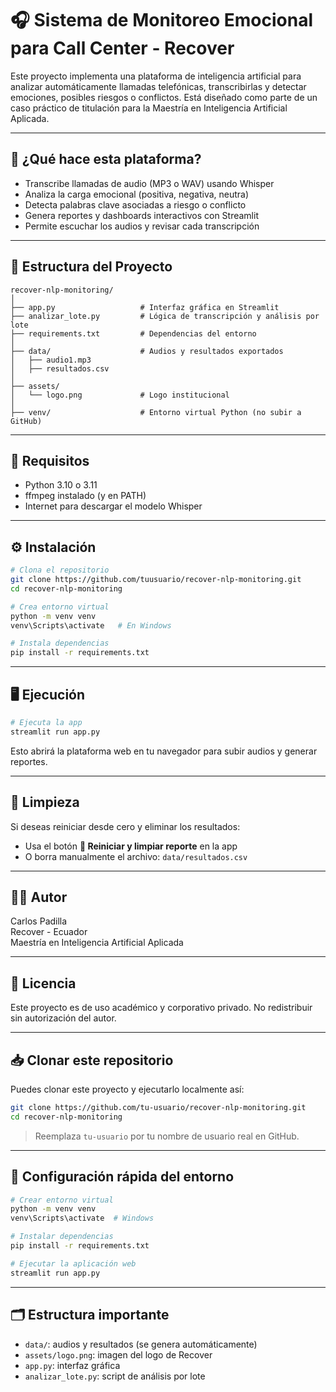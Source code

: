 
# 🎧 Sistema de Monitoreo Emocional para Call Center - Recover

Este proyecto implementa una plataforma de inteligencia artificial para analizar automáticamente llamadas telefónicas, transcribirlas y detectar emociones, posibles riesgos o conflictos. Está diseñado como parte de un caso práctico de titulación para la Maestría en Inteligencia Artificial Aplicada.

---

## 🚀 ¿Qué hace esta plataforma?

- Transcribe llamadas de audio (MP3 o WAV) usando Whisper
- Analiza la carga emocional (positiva, negativa, neutra)
- Detecta palabras clave asociadas a riesgo o conflicto
- Genera reportes y dashboards interactivos con Streamlit
- Permite escuchar los audios y revisar cada transcripción

---

## 📁 Estructura del Proyecto

```
recover-nlp-monitoring/
│
├── app.py                   # Interfaz gráfica en Streamlit
├── analizar_lote.py         # Lógica de transcripción y análisis por lote
├── requirements.txt         # Dependencias del entorno
│
├── data/                    # Audios y resultados exportados
│   ├── audio1.mp3
│   ├── resultados.csv
│
├── assets/
│   └── logo.png             # Logo institucional
│
├── venv/                    # Entorno virtual Python (no subir a GitHub)
```

---

## 🧪 Requisitos

- Python 3.10 o 3.11
- ffmpeg instalado (y en PATH)
- Internet para descargar el modelo Whisper

---

## ⚙️ Instalación

```bash
# Clona el repositorio
git clone https://github.com/tuusuario/recover-nlp-monitoring.git
cd recover-nlp-monitoring

# Crea entorno virtual
python -m venv venv
venv\Scripts\activate   # En Windows

# Instala dependencias
pip install -r requirements.txt
```

---

## 🖥️ Ejecución

```bash
# Ejecuta la app
streamlit run app.py
```

Esto abrirá la plataforma web en tu navegador para subir audios y generar reportes.

---

## 🧹 Limpieza

Si deseas reiniciar desde cero y eliminar los resultados:

- Usa el botón **🧹 Reiniciar y limpiar reporte** en la app
- O borra manualmente el archivo: `data/resultados.csv`

---

## 👨‍💻 Autor

Carlos Padilla  
Recover - Ecuador  
Maestría en Inteligencia Artificial Aplicada  

---

## 📜 Licencia

Este proyecto es de uso académico y corporativo privado. No redistribuir sin autorización del autor.



---

## 📥 Clonar este repositorio

Puedes clonar este proyecto y ejecutarlo localmente así:

```bash
git clone https://github.com/tu-usuario/recover-nlp-monitoring.git
cd recover-nlp-monitoring
```

> Reemplaza `tu-usuario` por tu nombre de usuario real en GitHub.

---

## 🧪 Configuración rápida del entorno

```bash
# Crear entorno virtual
python -m venv venv
venv\Scripts\activate  # Windows

# Instalar dependencias
pip install -r requirements.txt

# Ejecutar la aplicación web
streamlit run app.py
```

---

## 🗂️ Estructura importante

- `data/`: audios y resultados (se genera automáticamente)
- `assets/logo.png`: imagen del logo de Recover
- `app.py`: interfaz gráfica
- `analizar_lote.py`: script de análisis por lote

